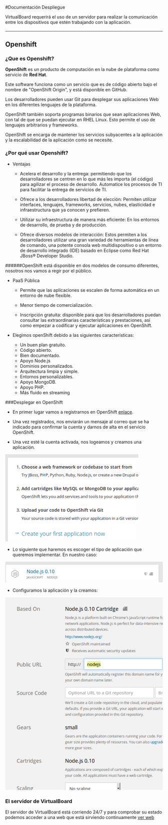 #Documentación Despliegue

VirtualBoard requerirá el uso de un servidor para realizar la comunicación entre los dispositivos que estén trabajando con la aplicación.
#### 


---

## Openshift

### ¿Que es Openshift?

**OpenShift** es un producto de computación en la nube de plataforma como servicio de **Red Hat**.

Este software funciona como un servicio que es de código abierto bajo el nombre de "OpenShift Origin", y está disponible en GitHub.

Los desarrolladores pueden usar Git para desplegar sus aplicaciones Web en los diferentes lenguajes de la plataforma.

OpenShift también soporta programas binarios que sean aplicaciones Web, con tal de que se puedan ejecutar en RHEL Linux. Esto permite el uso de lenguajes arbitrarios y frameworks.

OpenShift se encarga de mantener los servicios subyacentes a la aplicación y la escalabilidad de la aplicación como se necesite.

### ¿Por qué usar Openshift?

- Ventajas
	- Acelera el desarrollo y la entrega: permitiendo que los desarrolladores se centren en lo que más les importa (el código) para agilizar el proceso de desarrollo. Automatice los procesos de TI para facilitar la entrega de servicios de TI.

	- Ofrece a los desarrolladores libertad de elección: Permíten utilizar interfaces, lenguajes, frameworks, servicios, nubes, elasticidad e infraestructura que ya conocen y prefieren.

	- Utilizar su infraestructura de manera más eficiente: En los entornos de desarrollo, de prueba y de producción.

	- Ofrece diversos modelos de interacción: Estos permiten a los desarrolladores utilizar una gran variedad de herramientas de línea de comando, una potente consola web multidispositivo o un entorno de desarrollo integrado (IDE) basado en Eclipse como Red Hat JBoss® Developer Studio.

######OpenShift está disponible en dos modelos de consumo diferentes, nosotros nos vamos a regir por el público.

- PaaS Pública
	- Permite que las aplicaciones se escalen de forma automática en un entorno de nube flexible.

	- Menor tiempo de comercialización.

 	- Inscripción gratuita: disponible para que los desarrolladores puedan consultar las extraordinarias características y prestaciones, así como empezar a codificar y ejecutar aplicaciones en OpenShift.


- Elegimos openShift debido a las siguientes características:
	- Un buen plan gratuito.
	- Código abierto.
	- Bien documentado.
	- Apoyo Node.js
	- Dominios personalizados.
	- Arquitectura limpia y simple.
	- Entornos personalizables.
	- Apoyo MongoDB.
	- Apoyo PHP.
	- Más fluido en streaming

###Desplegar en OpenShift

- En primer lugar vamos a registrarnos en OpenShift [enlace](https://www.openshift.com/app/account/new).

- Una vez registrados, nos enviarán un mensaje al correo que se ha indicado para confirmar la cuenta y darnos de alta en el servicio OpenShift.

- Una vez esté la cuenta activada, nos logeamos y creamos una aplicación.

![](./capturas/6.png)

- Lo siguiente que haremos es escoger el tipo de aplicación que queremos implementar. En nuestro caso:

![](./capturas/7.png)

- Configuramos la aplicación y la creamos:

![](./capturas/8.png)


### El servidor de VirtualBoard

El servidor de VirtualBoard está corriendo 24/7 y para comprobar su estado podemos acceder a una web que está sirviendo continuamente [ver web](http://nodejs-virtualboard.rhcloud.com/)